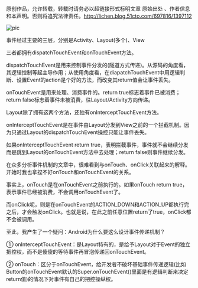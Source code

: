 

原创作品，允许转载，转载时请务必以超链接形式标明文章 原始出处 、作者信息和本声明。否则将追究法律责任。http://lichen.blog.51cto.com/697816/1397112 

![pic](http://s3.51cto.com/wyfs02/M01/24/6E/wKiom1NPapfjW9obAAJTEMmddQc567.jpg)


事件经过主要的三层，分别是Activity、Layout(多个)、View




三者都拥有dispatchTouchEvent和onTouchEvent方法。

dispatchTouchEvent是用来控制事件分发的(隧道方式传递)。从源码的角度看，其逻辑控制等起主导作用；从使用角度看，在diapatchTouchEvent中用逻辑判断、设置Event的action是个好的方法，而改变其return值会让事件丢失。

onTouchEvent是用来处理、消费事件的。return true标志着事件已被消费；return false标志着事件未被消费，往Layout/Activity方向传递。





Layout除了拥有这两个方法，还独有onInterceptTouchEvent方法。

onInterceptTouchEvent是在事件由Layout分发到View之前的一个拦截机制。因为只通过Layout的dispatchTouchEvent操控只能让事件丢失。


如果onInterceptTouchEvent return true，表明拦截事件，事件就不会继续分发而是跳到Layout的onTouchEvent方法中去处理；return false则事件继续分发。




在众多分析事件机制的文章中，很难看到与onTouch、onClick关联起来的解释。开始时我也拿捏不好onTouch和onTouchEvent的关系。

事实上，onTouch是在onTouchEvent之前执行的。如果onTouch return true，表示事件已经被消费，不会调用onTouchEvent了。

而onClick呢，则是在onTouchEvent的ACTION_DOWN和ACTION_UP都执行完之后，才会触发onClick。也就是说，在此之前任意位置return了true，onClick都不会被调用。




至此，我产生了一个疑问：Android为什么要这么设计事件传递机制？

① onInterceptTouchEvent：是Layout特有的，是给予Layout对于Event的独立把控权，而不是傻傻的等待事件再冒泡传递回onTouchEvent。

② onTouch：区分于onTouchEvent，给开发者不破坏基础事件传递逻辑(比如 Button的onTouchEvent默认的Super.onTouchEvent()里面是有逻辑判断来决定return值)的情况下对事件有自己的把控操纵权。
